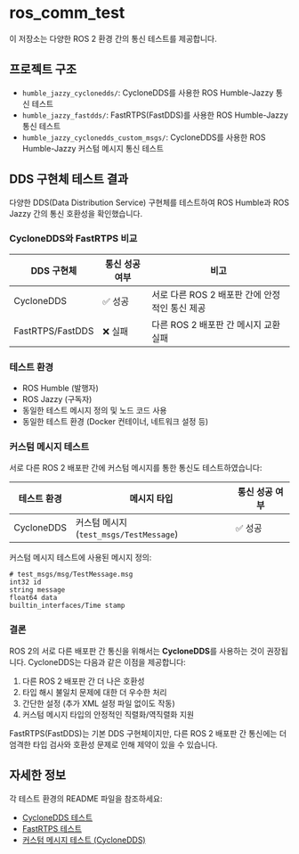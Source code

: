 # ros_comm_test

이 저장소는 다양한 ROS 2 환경 간의 통신 테스트를 제공합니다.

## 프로젝트 구조

- `humble_jazzy_cyclonedds/`: CycloneDDS를 사용한 ROS Humble-Jazzy 통신 테스트
- `humble_jazzy_fastdds/`: FastRTPS(FastDDS)를 사용한 ROS Humble-Jazzy 통신 테스트
- `humble_jazzy_cyclonedds_custom_msgs/`: CycloneDDS를 사용한 ROS Humble-Jazzy 커스텀 메시지 통신 테스트

## DDS 구현체 테스트 결과

다양한 DDS(Data Distribution Service) 구현체를 테스트하여 ROS Humble과 ROS Jazzy 간의 통신 호환성을 확인했습니다.

### CycloneDDS와 FastRTPS 비교

| DDS 구현체 | 통신 성공 여부 | 비고 |
|------------|----------------|------|
| CycloneDDS | ✅ 성공 | 서로 다른 ROS 2 배포판 간에 안정적인 통신 제공 |
| FastRTPS/FastDDS | ❌ 실패 | 다른 ROS 2 배포판 간 메시지 교환 실패 |

### 테스트 환경
- ROS Humble (발행자)
- ROS Jazzy (구독자)
- 동일한 테스트 메시지 정의 및 노드 코드 사용
- 동일한 테스트 환경 (Docker 컨테이너, 네트워크 설정 등)

### 커스텀 메시지 테스트

서로 다른 ROS 2 배포판 간에 커스텀 메시지를 통한 통신도 테스트하였습니다:

| 테스트 환경 | 메시지 타입 | 통신 성공 여부 |
|------------|------------|----------------|
| CycloneDDS | 커스텀 메시지 (`test_msgs/TestMessage`) | ✅ 성공 |

커스텀 메시지 테스트에 사용된 메시지 정의:
```
# test_msgs/msg/TestMessage.msg
int32 id
string message
float64 data
builtin_interfaces/Time stamp
```

### 결론

ROS 2의 서로 다른 배포판 간 통신을 위해서는 **CycloneDDS**를 사용하는 것이 권장됩니다. CycloneDDS는 다음과 같은 이점을 제공합니다:

1. 다른 ROS 2 배포판 간 더 나은 호환성
2. 타입 해시 불일치 문제에 대한 더 우수한 처리
3. 간단한 설정 (추가 XML 설정 파일 없이도 작동)
4. 커스텀 메시지 타입의 안정적인 직렬화/역직렬화 지원

FastRTPS(FastDDS)는 기본 DDS 구현체이지만, 다른 ROS 2 배포판 간 통신에는 더 엄격한 타입 검사와 호환성 문제로 인해 제약이 있을 수 있습니다.

## 자세한 정보

각 테스트 환경의 README 파일을 참조하세요:
- [CycloneDDS 테스트](./humble_jazzy_cyclonedds/README.md)
- [FastRTPS 테스트](./humble_jazzy_fastdds/README.md)
- [커스텀 메시지 테스트 (CycloneDDS)](./humble_jazzy_cyclonedds_custom_msgs/README.md)